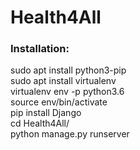 # Health4All

### Installation:  
sudo apt install python3-pip  
sudo apt install virtualenv  
virtualenv env -p python3.6  
source env/bin/activate  
pip install Django  
cd Health4All/  
python manage.py runserver  
